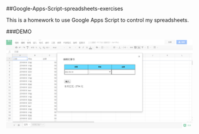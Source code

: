 ##Google-Apps-Script-spreadsheets-exercises

This is a homework to use Google Apps Script to control my spreadsheets.

###DEMO

![github](https://github.com/VagrantPi/Google-Apps-Script-spreadsheets-exercises/blob/master/demo.png)
